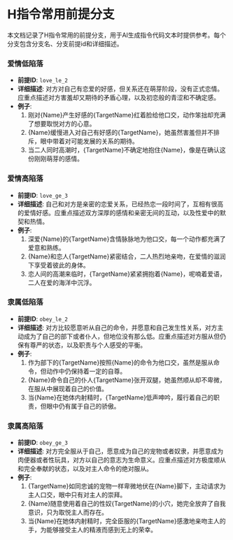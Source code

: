 # H指令常用前提分支

本文档记录了H指令常用的前提分支，用于AI生成指令代码文本时提供参考。每个分支包含分支名、分支前提id和详细描述。

### 爱情低陷落
- **前提ID**: `love_le_2`
- **详细描述**: 对方对自己有恋爱的好感，但关系还在萌芽阶段，没有正式恋情。应重点描述对方害羞却又期待的矛盾心理，以及初恋般的青涩和不确定感。
- **例子**:
  1. 刚对{Name}产生好感的{TargetName}红着脸给他口交，动作笨拙却充满了想要取悦对方的心意。
  2. {Name}缓慢进入对自己有好感的{TargetName}，她虽然害羞但并不排斥，眼中带着对可能发展的关系的期待。
  3. 当二人同时高潮时，{TargetName}不确定地抱住{Name}，像是在确认这份刚刚萌芽的感情。

### 爱情高陷落
- **前提ID**: `love_ge_3`
- **详细描述**: 自己和对方是亲密的恋爱关系，已经热恋一段时间了，互相有很高的爱情好感。应重点描述双方深厚的感情和亲密无间的互动，以及性爱中的默契和热情。
- **例子**:
  1. 深爱{Name}的{TargetName}含情脉脉地为他口交，每一个动作都充满了爱意和熟练。
  2. {Name}和恋人{TargetName}紧密结合，二人热烈地亲吻，在爱情的滋润下享受着彼此的身体。
  3. 恋人间的高潮来临时，{TargetName}紧紧拥抱着{Name}，呢喃着爱语，二人在爱的海洋中沉浮。

### 隶属低陷落
- **前提ID**: `obey_le_2`
- **详细描述**: 对方比较愿意听从自己的命令，并愿意和自己发生性关系，对方主动成为了自己的部下或者仆人，但地位没有那么低。应重点描述对方服从但仍保有尊严的状态，以及职责与个人感受的平衡。
- **例子**:
  1. 作为部下的{TargetName}按照{Name}的命令为他口交，虽然是服从命令，但动作中仍保持着一定的自尊。
  2. {Name}命令自己的仆人{TargetName}张开双腿，她虽然顺从却不卑微，在服从中展现着自己的价值。
  3. 当{Name}在她体内射精时，{TargetName}低声呻吟，履行着自己的职责，但眼中仍有属于自己的骄傲。

### 隶属高陷落
- **前提ID**: `obey_ge_3`
- **详细描述**: 对方完全服从于自己，愿意成为自己的宠物或者奴隶，并愿意成为肉便器或者性玩具，对方以自己的意志为生命意义。应重点描述对方极度顺从和完全奉献的状态，以及对主人命令的绝对服从。
- **例子**:
  1. {TargetName}如同忠诚的宠物一样卑微地伏在{Name}脚下，主动请求为主人口交，眼中只有对主人的崇拜。
  2. {Name}随意使用着自己的性奴{TargetName}的小穴，她完全放弃了自我意识，只为取悦主人而存在。
  3. 当{Name}在她体内射精时，完全臣服的{TargetName}感激地亲吻主人的手，为能够接受主人的精液而感到无上的荣幸。
